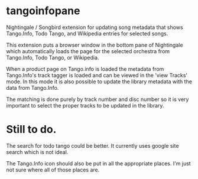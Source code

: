 tangoinfopane
=============

Nightingale / Songbird  extension for updating song metadata that shows Tango.Info, Todo Tango, and Wikipedia entries for selected songs.

This extension puts a browser window in the bottom pane of Nightingale which automatically loads the page for the selected orchestra from Tango.Info, Todo Tango, or Wikipedia.

When a product page on Tango.info is loaded the metadata from Tango.Info's track tagger is loaded and can be viewed in the 'view Tracks' mode. In this mode it is also possible to update the library metadata with the data from Tango.Info.

The matching is done purely by track number and disc number so it is very important to select the proper tracks to be updated in the library.

Still to do.
==============

The search for todo tango could be better. It currently uses google site search which is not ideal.

The Tango.Info icon should also be put in all the appropriate places. I'm just not sure where all of those places are.

